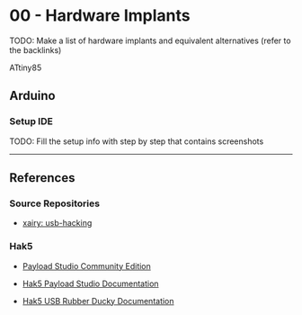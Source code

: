# 00 - Hardware Implants

TODO: Make a list of hardware implants and equivalent alternatives (refer to the backlinks)

ATtiny85

## Arduino

### Setup IDE

TODO: Fill the setup info with step by step that contains screenshots

---
## References

### Source Repositories

- [xairy: usb-hacking](https://github.com/xairy/usb-hacking)

### Hak5

- [Payload Studio Community Edition](https://payloadstudio.com/community/)

- [Hak5 Payload Studio Documentation](https://docs.hak5.org/payload-studio/getting-started/overview)

- [Hak5 USB Rubber Ducky Documentation](https://docs.hak5.org/hak5-usb-rubber-ducky/)